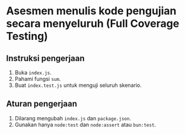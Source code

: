 # Asesmen menulis kode pengujian secara menyeluruh (Full Coverage Testing)

## Instruksi pengerjaan
1. Buka `index.js`.
2. Pahami fungsi `sum`.
3. Buat `index.test.js` untuk menguji seluruh skenario.

## Aturan pengerjaan
1. Dilarang mengubah `index.js` dan `package.json`.
2. Gunakan hanya `node:test` dan `node:assert` atau `bun:test`.
